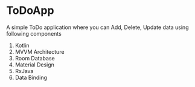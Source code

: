 # ToDoApp
A simple ToDo application where you can Add, Delete, Update data using following components
1. Kotlin
2. MVVM Architecture
3. Room Database
4. Material Design
5. RxJava
6. Data Binding

